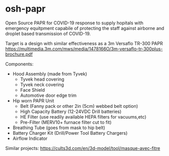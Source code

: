 # osh-papr
Open Source PAPR for COVID-19 response to supply hopitals with emergency equitpment capabile of protecting the staff against airborne and droplet based transmission of COVID-19. 

Target is a design with similar effectiveness as a 3m Versaflo TR-300 PAPR https://multimedia.3m.com/mws/media/1478166O/3m-versaflo-tr-300plus-brochure.pdf

Components:
- Hood Assembly (made from Tyvek)
  - Tyvek head covering
  - Tyvek neck covering
  - Face Shield
  - Automotive door edge trim
- Hip worn PAPR Unit
  - Belt (Fanny pack or other 2in (5cm) webbed belt option)
  - High Capacity Battery (12-24VDC Drill batteries)
  - HE Filter (use readily available HEPA filters for vacuums,etc)
  - Pre-Filter (MERV10+ furnace filter cut to fit)
- Breathing Tube (goes from mask to hip belt)
- Battery Charger Kit (Drill/Power Tool Battery Chargers)
- Airflow Indicator


Similar projects:
https://cults3d.com/en/3d-model/tool/masque-avec-fitre
